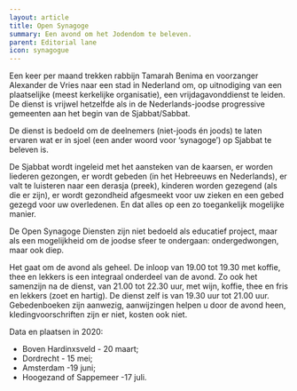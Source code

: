 ```yaml
---
layout: article
title: Open Synagoge
summary: Een avond om het Jodendom te beleven.
parent: Editorial lane
icon: synagogue
---
```


Een keer per maand trekken rabbijn Tamarah Benima en voorzanger Alexander de Vries naar een stad in Nederland om, op uitnodiging van een plaatselijke (meest kerkelijke organisatie), een vrijdagavonddienst te leiden. De dienst is vrijwel hetzelfde als in de Nederlands-joodse progressive gemeenten aan het begin van de Sjabbat/Sabbat. 

De dienst is bedoeld om de deelnemers (niet-joods én joods) te laten ervaren wat er in sjoel (een ander woord voor ‘synagoge’) op Sjabbat te beleven is.

De Sjabbat wordt ingeleid met het aansteken van de kaarsen, er worden liederen gezongen, er wordt gebeden (in het Hebreeuws en Nederlands), er valt te luisteren naar een derasja (preek), kinderen worden gezegend (als die er zijn), er wordt gezondheid afgesmeekt voor uw zieken en een gebed gezegd voor uw overledenen. En dat alles op een zo toegankelijk mogelijke manier. 

De Open Synagoge Diensten zijn niet bedoeld als educatief project, maar als een mogelijkheid om de joodse sfeer te ondergaan: ondergedwongen, maar ook diep.

Het gaat om de avond als geheel. De inloop van 19.00 tot 19.30 met koffie, thee en lekkers is een integraal onderdeel van de avond. Zo ook het samenzijn na de dienst, van 21.00 tot 22.30 uur, met wijn, koffie, thee en fris en lekkers (zoet en hartig). De dienst zelf is van 19.30 uur tot 21.00 uur. Gebedenboeken zijn aanwezig, aanwijzingen helpen u door de avond heen, kledingvoorschriften zijn er niet, kosten ook niet.

Data en plaatsen in 2020: 

- Boven Hardinxsveld - 20 maart; 
- Dordrecht - 15 mei; 
- Amsterdam -19 juni; 
- Hoogezand of Sappemeer -17 juli.  
